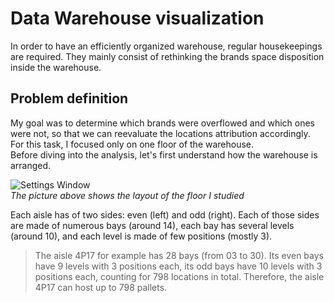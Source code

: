 # Data Warehouse visualization

In order to have an efficiently organized warehouse, regular housekeepings are required. They mainly consist of rethinking the brands space disposition inside the warehouse.

## Problem definition
My goal was to determine which brands were overflowed and which ones were not, so that we can reevaluate the locations attribution accordingly. For this task, I focused only on one floor of the warehouse. <br/> Before diving into the analysis, let's first understand how the warehouse is arranged.

![Settings Window](https://github.com/BriceChivu/Data-Warehouse-visualization/blob/master/layout%20lvl4%20screenshot.png) <br/>
*The picture above shows the layout of the floor I studied*

Each aisle has of two sides: even (left) and odd (right). Each of those sides are made of numerous bays (around 14), each bay has several levels (around 10), and each level is made of few positions (mostly 3). <br/>
>The aisle 4P17 for example has 28 bays (from 03 to 30). Its even bays have 9 levels with 3 positions each, its odd bays have 10 levels with 3 positions each, counting for 798 locations in total. Therefore, the aisle 4P17 can host up to 798 pallets.
